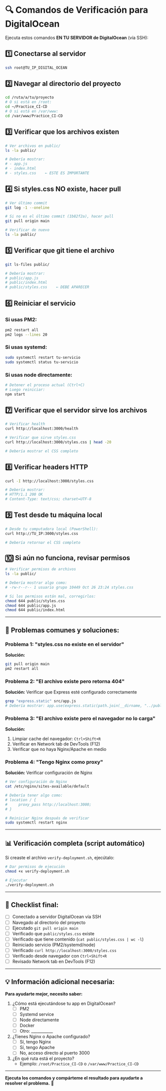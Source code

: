 # 🔍 Comandos de Verificación para DigitalOcean

Ejecuta estos comandos **EN TU SERVIDOR de DigitalOcean** (vía SSH):

## 1️⃣ Conectarse al servidor

```bash
ssh root@TU_IP_DIGITAL_OCEAN
```

## 2️⃣ Navegar al directorio del proyecto

```bash
cd /ruta/a/tu/proyecto
# O si está en /root:
cd ~/Practice_CI-CD
# O si está en /var/www:
cd /var/www/Practice_CI-CD
```

## 3️⃣ Verificar que los archivos existen

```bash
# Ver archivos en public/
ls -la public/

# Debería mostrar:
# - app.js
# - index.html
# - styles.css    ← ESTE ES IMPORTANTE
```

## 4️⃣ Si styles.css NO existe, hacer pull

```bash
# Ver último commit
git log -1 --oneline

# Si no es el último commit (1b82f2a), hacer pull
git pull origin main

# Verificar de nuevo
ls -la public/
```

## 5️⃣ Verificar que git tiene el archivo

```bash
git ls-files public/

# Debería mostrar:
# public/app.js
# public/index.html
# public/styles.css    ← DEBE APARECER
```

## 6️⃣ Reiniciar el servicio

### Si usas PM2:
```bash
pm2 restart all
pm2 logs --lines 20
```

### Si usas systemd:
```bash
sudo systemctl restart tu-servicio
sudo systemctl status tu-servicio
```

### Si usas node directamente:
```bash
# Detener el proceso actual (Ctrl+C)
# Luego reiniciar:
npm start
```

## 7️⃣ Verificar que el servidor sirve los archivos

```bash
# Verificar health
curl http://localhost:3000/health

# Verificar que sirve styles.css
curl http://localhost:3000/styles.css | head -20

# Debería mostrar el CSS completo
```

## 8️⃣ Verificar headers HTTP

```bash
curl -I http://localhost:3000/styles.css

# Debería mostrar:
# HTTP/1.1 200 OK
# Content-Type: text/css; charset=UTF-8
```

## 9️⃣ Test desde tu máquina local

```bash
# Desde tu computadora local (PowerShell):
curl http://TU_IP:3000/styles.css

# Debería retornar el CSS completo
```

## 🔟 Si aún no funciona, revisar permisos

```bash
# Verificar permisos de archivos
ls -la public/

# Debería mostrar algo como:
# -rw-r--r-- 1 usuario grupo 10449 Oct 26 23:24 styles.css

# Si los permisos están mal, corregirlos:
chmod 644 public/styles.css
chmod 644 public/app.js
chmod 644 public/index.html
```

---

## 🚨 Problemas comunes y soluciones:

### Problema 1: "styles.css no existe en el servidor"
**Solución:**
```bash
git pull origin main
pm2 restart all
```

### Problema 2: "El archivo existe pero retorna 404"
**Solución:** Verificar que Express esté configurado correctamente
```bash
grep "express.static" src/app.js
# Debería mostrar: app.use(express.static(path.join(__dirname, "../public")));
```

### Problema 3: "El archivo existe pero el navegador no lo carga"
**Solución:** 
1. Limpiar cache del navegador: `Ctrl+Shift+R`
2. Verificar en Network tab de DevTools (F12)
3. Verificar que no haya Nginx/Apache en medio

### Problema 4: "Tengo Nginx como proxy"
**Solución:** Verificar configuración de Nginx
```bash
# Ver configuración de Nginx
cat /etc/nginx/sites-available/default

# Debería tener algo como:
# location / {
#     proxy_pass http://localhost:3000;
# }

# Reiniciar Nginx después de verificar
sudo systemctl restart nginx
```

---

## 📊 Verificación completa (script automático)

Si creaste el archivo `verify-deployment.sh`, ejecútalo:

```bash
# Dar permisos de ejecución
chmod +x verify-deployment.sh

# Ejecutar
./verify-deployment.sh
```

---

## 🎯 Checklist final:

- [ ] Conectado a servidor DigitalOcean vía SSH
- [ ] Navegado al directorio del proyecto
- [ ] Ejecutado `git pull origin main`
- [ ] Verificado que `public/styles.css` existe
- [ ] Verificado que tiene contenido (`cat public/styles.css | wc -l`)
- [ ] Reiniciado servicio (PM2/systemd/node)
- [ ] Verificado `curl http://localhost:3000/styles.css`
- [ ] Verificado desde navegador con `Ctrl+Shift+R`
- [ ] Revisado Network tab en DevTools (F12)

---

## 💡 Información adicional necesaria:

**Para ayudarte mejor, necesito saber:**

1. ¿Cómo está ejecutándose tu app en DigitalOcean?
   - [ ] PM2
   - [ ] Systemd service
   - [ ] Node directamente
   - [ ] Docker
   - [ ] Otro: ___________

2. ¿Tienes Nginx o Apache configurado?
   - [ ] Sí, tengo Nginx
   - [ ] Sí, tengo Apache
   - [ ] No, acceso directo al puerto 3000

3. ¿En qué ruta está el proyecto?
   - Ejemplo: `/root/Practice_CI-CD` o `/var/www/Practice_CI-CD`

---

**Ejecuta los comandos y compárteme el resultado para ayudarte a resolver el problema.** 🔧
